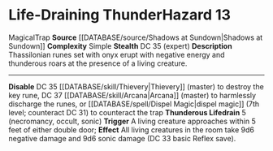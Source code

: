 ﻿---
complexity: Simple
hazard_type: Trap
id: '167'
level: '13'
name: Life-Draining Thunder
rarity: Common
source: '[[DATABASE/source/Shadows at Sundown|Shadows at Sundown]]'
trait:
- '[[DATABASE/trait/Magical|Magical]]'
- '[[DATABASE/trait/Trap|Trap]]'
type: Hazard

---
# Life-Draining Thunder<span class="item-type">Hazard 13</span>

<span class="item-trait">Magical</span><span class="item-trait">Trap</span>
**Source** [[DATABASE/source/Shadows at Sundown|Shadows at Sundown]]
**Complexity** Simple
**Stealth** DC 35 (expert)
**Description** Thassilonian runes set with onyx erupt with negative energy and thunderous roars at the presence of a living creature.

---
**Disable** DC 35 [[DATABASE/skill/Thievery|Thievery]] (master) to destroy the key rune, DC 37 [[DATABASE/skill/Arcana|Arcana]] (master) to harmlessly discharge the runes, or [[DATABASE/spell/Dispel Magic|dispel magic]] (7th level; counteract DC 31) to counteract the trap
**Thunderous Lifedrain** <span class="action-icon">5</span> (necromancy, occult, sonic) **Trigger** A living creature approaches within 5 feet of either double door; **Effect** All living creatures in the room take 9d6 negative damage and 9d6 sonic damage (DC 33 basic Reflex save).